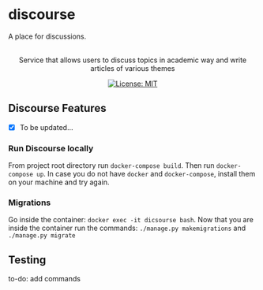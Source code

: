 # discourse
A place for discussions.

<br>
<div align="center"> Service that allows users to discuss topics in academic way and write articles of various themes

[![License: MIT](https://img.shields.io/badge/License-MIT-yellow.svg)](https://opensource.org/licenses/MIT)

</div>

## Discourse Features

- [x] To be updated...



### Run Discourse locally

From project root directory run `docker-compose build`. Then run `docker-compose up`. In case you do not have `docker` and `docker-compose`, install them on your machine and try again.

### Migrations
Go inside the container: `docker exec -it dicsourse bash`. Now that you are inside the container run the commands: `./manage.py makemigrations` and `./manage.py migrate`

## Testing
to-do: add commands
